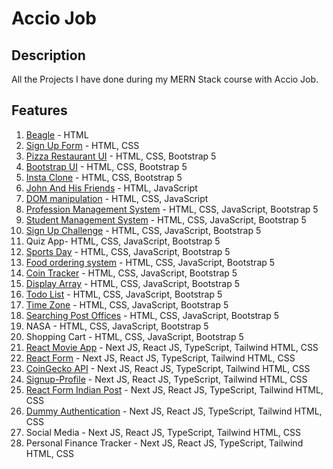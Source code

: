 # Accio Job

## Description
All the Projects I have done during my MERN Stack course with Accio Job.

## Features
1. [Beagle](https://668229377bad59d7bbf899bb--ornate-yeot-1d289e.netlify.app/ "Opens in a new tab") - HTML
2. [Sign Up Form](https://sapphire-paige-26.tiiny.site/ "Opens in a new tab") - HTML, CSS
3. [Pizza Restaurant UI](https://66822a7973781de017b39a20--shimmering-dango-342215.netlify.app/ "Opens in a new tab") - HTML, CSS, Bootstrap 5
4. [Bootstrap UI](https://radiant-gumdrop-5c925a.netlify.app/ "Opens in a new tab") - HTML, CSS, Bootstrap 5
5. [Insta Clone](https://663a0711321b79009118b42c--zesty-pithivier-439818.netlify.app/ "Opens in a new tab") - HTML, CSS, Bootstrap 5
6. [John And His Friends](https://664358ac9cd7cd1725f20bbb--amazing-sherbet-6d6b5c.netlify.app/ "Opens in a new tab") - HTML, JavaScript
7. [DOM manipulation](https://66430899fc4e55a09cec7a33--graceful-hamster-821caa.netlify.app/ "Opens in a new tab") - HTML, CSS, JavaScript
8. [Profession Management System](https://66431ff3275d19b1a2162739--stellar-tanuki-813d4f.netlify.app/ "Opens in a new tab") - HTML, CSS, JavaScript, Bootstrap 5
9. [Student Management System](https://66435123dad2f710d6782fda--zesty-cobbler-7c4482.netlify.app/ "Opens in a new tab") - HTML, CSS, JavaScript, Bootstrap 5
10. [Sign Up Challenge](https://664468241d25fe6bf2f169b6--super-croissant-5b389f.netlify.app/ "Opens in a new tab") - HTML, CSS, JavaScript, Bootstrap 5
11. Quiz App- HTML, CSS, JavaScript, Bootstrap 5
12. [Sports Day](https://664c1346a3827c3fb9c91094--tiny-youtiao-780ee1.netlify.app/ "Opens in a new tab") - HTML, CSS, JavaScript, Bootstrap 5
13. [Food ordering system](https://66504c00ed86741841c3cdca--gregarious-tiramisu-9f3801.netlify.app/ "Opens in a new tab") - HTML, CSS, JavaScript, Bootstrap 5
14. [Coin Tracker](https://664c51c37197f40de5e8268a--jovial-gecko-854eaf.netlify.app/ "Opens in a new tab") - HTML, CSS, JavaScript, Bootstrap 5
15. [Display Array](https://66506fa1f91c791b20089c8b--aquamarine-babka-80f5f0.netlify.app/ "Opens in a new tab") - HTML, CSS, JavaScript, Bootstrap 5
16. [Todo List](https://664cc7f37fd20e083cab80f4--sensational-dragon-1d1381.netlify.app/ "Opens in a new tab") - HTML, CSS, JavaScript, Bootstrap 5
17. [Time Zone](https://665758f8f499d100a6237ffa--loquacious-dasik-4ef19c.netlify.app/ "Opens in a new tab") - HTML, CSS, JavaScript, Bootstrap 5
18. [Searching Post Offices](https://665844b8003792d7660f3421--wonderful-centaur-763dc4.netlify.app/location.html "Opens in a new tab") - HTML, CSS, JavaScript, Bootstrap 5
19. NASA - HTML, CSS, JavaScript, Bootstrap 5
20. Shopping Cart - HTML, CSS, JavaScript, Bootstrap 5
21. [React Movie App](https://react-movie-app-seven-beta.vercel.app/ "Opens in a new tab") - Next JS, React JS, TypeScript, Tailwind HTML, CSS 
22. [React Form](https://p22-react-form.vercel.app/ "Opens in a new tab") - Next JS, React JS, TypeScript, Tailwind HTML, CSS 
23. [CoinGecko API](https://p23-coingecko-api-problem.vercel.app/ "Opens in a new tab") - Next JS, React JS, TypeScript, Tailwind HTML, CSS 
24. [Signup-Profile](https://p24-signup-profile.vercel.app/ "Opens in a new tab") - Next JS, React JS, TypeScript, Tailwind HTML, CSS 
25. [React Form Indian Post](https://p25-react-form-indian-post.vercel.app/ "Opens in a new tab") - Next JS, React JS, TypeScript, Tailwind HTML, CSS 
26. [Dummy Authentication](https://p26-dummy-authentication.vercel.app/ "Opens in a new tab") - Next JS, React JS, TypeScript, Tailwind HTML, CSS 
27. Social Media - Next JS, React JS, TypeScript, Tailwind HTML, CSS 
28. Personal Finance Tracker - Next JS, React JS, TypeScript, Tailwind HTML, CSS 

